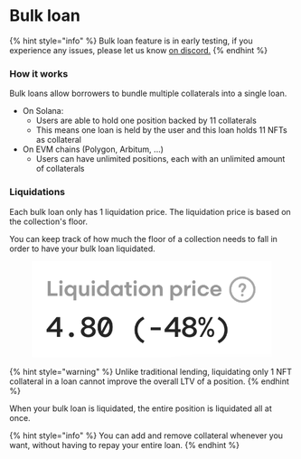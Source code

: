 # Bulk loan

{% hint style="info" %}
Bulk loan feature is in early testing, if you experience any issues, please let us know [on discord.](https://discord.com/honeydefi)
{% endhint %}

### How it works

Bulk loans allow borrowers to bundle multiple collaterals into a single loan.

* On Solana:
  * Users are able to hold one position backed by 11 collaterals
  * This means one loan is held by the user and this loan holds 11 NFTs as collateral
* On EVM chains (Polygon, Arbitum, ...)
  * Users can have unlimited positions, each with an unlimited amount of collaterals

### **Liquidations**

Each bulk loan only has 1 liquidation price. The liquidation price is based on the collection's floor.

You can keep track of how much the floor of a collection needs to fall in order to have your bulk loan liquidated.

<figure><img src="../../.gitbook/assets/image.png" alt=""><figcaption></figcaption></figure>

{% hint style="warning" %}
Unlike traditional lending, liquidating only 1 NFT collateral in a loan cannot improve the overall LTV of a position.
{% endhint %}

When your bulk loan is liquidated, the entire position is liquidated all at once.

{% hint style="info" %}
You can add and remove collateral whenever you want, without having to repay your entire loan.
{% endhint %}



